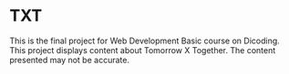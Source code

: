 # TXT

This is the final project for Web Development Basic course on Dicoding. This project displays content about Tomorrow X Together. The content presented may not be accurate.